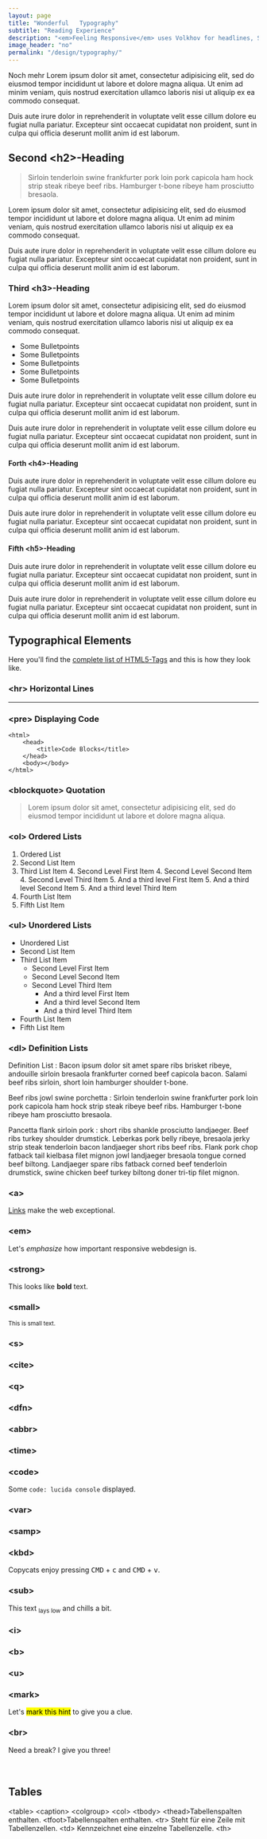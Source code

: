 ```yaml
---
layout: page
title: "Wonderful   Typography"
subtitle: "Reading Experience"
description: "<em>Feeling Responsive</em> uses Volkhov for headlines, Source Sans Pro for everything else and if you are in need to show some code, it will be in Lucida Console."
image_header: "no"
permalink: "/design/typography/"
---
```

Noch mehr Lorem ipsum dolor sit amet, consectetur adipisicing elit, sed do eiusmod tempor incididunt ut labore et dolore magna aliqua. Ut enim ad minim veniam, quis nostrud exercitation ullamco laboris nisi ut aliquip ex ea commodo consequat. 

Duis aute irure dolor in reprehenderit in voluptate velit esse cillum dolore eu fugiat nulla pariatur. Excepteur sint occaecat cupidatat non proident, sunt in culpa qui officia deserunt mollit anim id est laborum.


## Second &lt;h2&gt;-Heading 

> Sirloin tenderloin swine frankfurter pork loin pork capicola ham hock strip steak ribeye beef ribs. Hamburger t-bone ribeye ham prosciutto bresaola.

Lorem ipsum dolor sit amet, consectetur adipisicing elit, sed do eiusmod tempor incididunt ut labore et dolore magna aliqua. Ut enim ad minim veniam, quis nostrud exercitation ullamco laboris nisi ut aliquip ex ea commodo consequat. 

Duis aute irure dolor in reprehenderit in voluptate velit esse cillum dolore eu fugiat nulla pariatur. Excepteur sint occaecat cupidatat non proident, sunt in culpa qui officia deserunt mollit anim id est laborum.



### Third &lt;h3&gt;-Heading 

Lorem ipsum dolor sit amet, consectetur adipisicing elit, sed do eiusmod tempor incididunt ut labore et dolore magna aliqua. Ut enim ad minim veniam, quis nostrud exercitation ullamco laboris nisi ut aliquip ex ea commodo consequat. 

* Some Bulletpoints
* Some Bulletpoints
* Some Bulletpoints
* Some Bulletpoints
* Some Bulletpoints

Duis aute irure dolor in reprehenderit in voluptate velit esse cillum dolore eu fugiat nulla pariatur. Excepteur sint occaecat cupidatat non proident, sunt in culpa qui officia deserunt mollit anim id est laborum.


Duis aute irure dolor in reprehenderit in voluptate velit esse cillum dolore eu fugiat nulla pariatur. Excepteur sint occaecat cupidatat non proident, sunt in culpa qui officia deserunt mollit anim id est laborum.



#### Forth &lt;h4&gt;-Heading

Duis aute irure dolor in reprehenderit in voluptate velit esse cillum dolore eu fugiat nulla pariatur. Excepteur sint occaecat cupidatat non proident, sunt in culpa qui officia deserunt mollit anim id est laborum.

Duis aute irure dolor in reprehenderit in voluptate velit esse cillum dolore eu fugiat nulla pariatur. Excepteur sint occaecat cupidatat non proident, sunt in culpa qui officia deserunt mollit anim id est laborum.


#### Fifth &lt;h5&gt;-Heading

Duis aute irure dolor in reprehenderit in voluptate velit esse cillum dolore eu fugiat nulla pariatur. Excepteur sint occaecat cupidatat non proident, sunt in culpa qui officia deserunt mollit anim id est laborum.

Duis aute irure dolor in reprehenderit in voluptate velit esse cillum dolore eu fugiat nulla pariatur. Excepteur sint occaecat cupidatat non proident, sunt in culpa qui officia deserunt mollit anim id est laborum.


## Typographical Elements

Here you'll find the [complete list of HTML5-Tags][1] and this is how they look like.

### &lt;hr&gt; Horizontal Lines
<hr>

### &lt;pre&gt; Displaying Code
~~~
<html>
    <head>
        <title>Code Blocks</title>
    </head>
    <body></body>
</html>
~~~

### &lt;blockquote&gt; Quotation
<blockquote>Lorem ipsum dolor sit amet, consectetur adipisicing elit, sed do eiusmod tempor incididunt ut labore et dolore magna aliqua.</blockquote>


### &lt;ol&gt; Ordered Lists

1. Ordered List
2. Second List Item
3. Third List Item
    4. Second Level First Item
    4. Second Level Second Item
    4. Second Level Third Item
        5. And a third level First Item
        5. And a third level Second Item
        5. And a third level Third Item
4. Fourth List Item
5. Fifth List Item


### &lt;ul&gt; Unordered Lists

- Unordered List
- Second List Item
- Third List Item
    + Second Level First Item
    + Second Level Second Item
    + Second Level Third Item
        * And a third level First Item
        * And a third level Second Item
        * And a third level Third Item
- Fourth List Item
- Fifth List Item

### &lt;dl&gt; Definition Lists

Definition List
:   Bacon ipsum dolor sit amet spare ribs brisket ribeye, andouille sirloin bresaola frankfurter corned beef capicola bacon. Salami beef ribs sirloin, short loin hamburger shoulder t-bone.

Beef ribs jowl swine porchetta
:   Sirloin tenderloin swine frankfurter pork loin pork capicola ham hock strip steak ribeye beef ribs. Hamburger t-bone ribeye ham prosciutto bresaola.

Pancetta flank sirloin pork
:   short ribs shankle prosciutto landjaeger. Beef ribs turkey shoulder drumstick. Leberkas pork belly ribeye, bresaola jerky strip steak tenderloin bacon landjaeger short ribs beef ribs. Flank pork chop fatback tail kielbasa filet mignon jowl landjaeger bresaola tongue corned beef biltong. Landjaeger spare ribs fatback corned beef tenderloin drumstick, swine chicken beef turkey biltong doner tri-tip filet mignon. 


### &lt;a&gt;
[Links][2] make the web exceptional.


### &lt;em&gt;
Let's *emphasize* how important responsive webdesign is.

### &lt;strong&gt;
This looks like **bold** text.

### &lt;small&gt;
<small>This is small text.</small>

### &lt;s&gt;

### &lt;cite&gt;

### &lt;q&gt;

### &lt;dfn&gt;

### &lt;abbr&gt;

### &lt;time&gt;

### &lt;code&gt;

Some `code: lucida console` displayed.

### &lt;var&gt;

### &lt;samp&gt;

### &lt;kbd&gt;

Copycats enjoy pressing <kbd>CMD</kbd> + <kbd>c</kbd> and <kbd>CMD</kbd> + <kbd>v</kbd>.

### &lt;sub&gt;

This text <sub>lays low</sub> and chills a bit.

### &lt;i&gt;

### &lt;b&gt;

### &lt;u&gt;

### &lt;mark&gt;
Let's <mark>mark this hint</mark> to give you a clue.


### &lt;br&gt;

Need a break? I give you three!<br><br><br>

## Tables
&lt;table&gt;
&lt;caption&gt;
&lt;colgroup&gt;
&lt;col&gt;
&lt;tbody&gt;
&lt;thead&gt;Tabellenspalten enthalten.
&lt;tfoot&gt;Tabellenspalten enthalten.
&lt;tr&gt;    Steht für eine Zeile mit Tabellenzellen.
&lt;td&gt;    Kennzeichnet eine einzelne Tabellenzelle.
&lt;th&gt;





 [1]: https://developer.mozilla.org/en-US/docs/Web/Guide/HTML/HTML5/HTML5_element_list
 [2]: http://phlow.de/
 [3]: #
 [4]: #
 [5]: #
 [6]: #
 [7]: #
 [8]: #
 [9]: #
 [10]: #